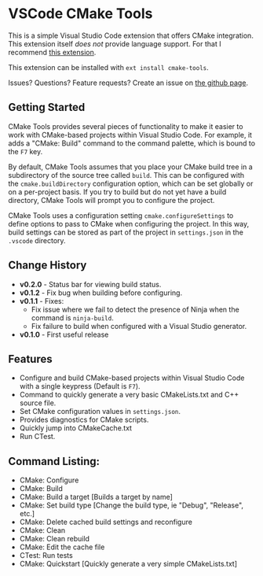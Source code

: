 # VSCode CMake Tools

This is a simple Visual Studio Code extension that offers CMake integration. This extension
itself *does not* provide language support. For that I recommend
[this extension](https://marketplace.visualstudio.com/items?itemName=twxs.cmake).

This extension can be installed with ``ext install cmake-tools``.

Issues? Questions? Feature requests? Create an issue on
[the github page](https://github.com/vector-of-bool/vscode-cmake-tools).

## Getting Started

CMake Tools provides several pieces of functionality to make it easier to work
with CMake-based projects within Visual Studio Code. For example, it adds a
"CMake: Build" command to the command palette, which is bound to the ``F7``
key.

By default, CMake Tools assumes that you place your CMake build tree in a
subdirectory of the source tree called ``build``. This can be configured with
the ``cmake.buildDirectory`` configuration option, which can be set globally or
on a per-project basis. If you try to build but do not yet have a build
directory, CMake Tools will prompt you to configure the project.

CMake Tools uses a configuration setting ``cmake.configureSettings`` to define
options to pass to CMake when configuring the project. In this way, build
settings can be stored as part of the project in ``settings.json`` in the
``.vscode`` directory.

## Change History

- **v0.2.0** - Status bar for viewing build status.
- **v0.1.2** - Fix bug when building before configuring.
- **v0.1.1** - Fixes:
  - Fix issue where we fail to detect the presence of Ninja when the command is
    ``ninja-build``.
  - Fix failure to build when configured with a Visual Studio generator.
- **v0.1.0** - First useful release

## Features

- Configure and build CMake-based projects within Visual Studio Code with a
  single keypress (Default is ``F7``).
- Command to quickly generate a very basic CMakeLists.txt and C++ source file.
- Set CMake configuration values in ``settings.json``.
- Provides diagnostics for CMake scripts.
- Quickly jump into CMakeCache.txt
- Run CTest.

## Command Listing:

- CMake: Configure
- CMake: Build
- CMake: Build a target [Builds a target by name]
- CMake: Set build type [Change the build type, ie "Debug", "Release", etc.]
- CMake: Delete cached build settings and reconfigure
- CMake: Clean
- CMake: Clean rebuild
- CMake: Edit the cache file
- CTest: Run tests
- CMake: Quickstart [Quickly generate a very simple CMakeLists.txt]